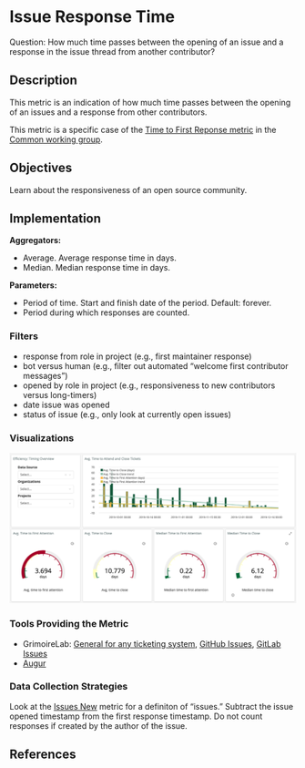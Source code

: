 # Issue Response Time

Question: How much time passes between the opening of an issue and a response in the issue thread from another contributor?

## Description
This metric is an indication of how much time passes between the opening of an issues and a response from other contributors. 

This metric is a specific case of the [Time to First Reponse metric](https://github.com/chaoss/wg-common/blob/master/focus-areas/when/time-to-first-response.md) in the [Common working group](https://github.com/chaoss/wg-common). 


## Objectives
Learn about the responsiveness of an open source community. 

## Implementation

**Aggregators:**
* Average. Average response time in days.
* Median. Median response time in days. 

**Parameters:**
* Period of time. Start and finish date of the period. Default: forever.
*  Period during which responses are counted.

### Filters
* response from role in project (e.g., first maintainer response)
* bot versus human (e.g., filter out automated “welcome first contributor messages”)
* opened by role in project (e.g., responsiveness to new contributors versus long-timers)
* date issue was opened
* status of issue (e.g., only look at currently open issues)

### Visualizations
![Example visualization from GrimoireLab](images/issue-response-time_grimoirelab.png)

### Tools Providing the Metric 
* GrimoireLab: [General for any ticketing system](https://chaoss.github.io/grimoirelab-sigils/panels/efficiency-timing-overview/), [GitHub Issues](https://chaoss.github.io/grimoirelab-sigils/panels/github-issues-efficiency/), [GitLab Issues](https://chaoss.github.io/grimoirelab-sigils/panels/gitlab-issues-efficiency/)
* [Augur](http://augur.osshealth.io/api_docs/#api-Evolution-Issue_Response_Time_Repo_)

### Data Collection Strategies

Look at the [Issues New](https://github.com/chaoss/wg-evolution/blob/master/metrics/Issues_New.md) metric for a definiton of “issues.” Subtract the issue opened timestamp from the first response timestamp. Do not count responses if created by the author of the issue.

## References
